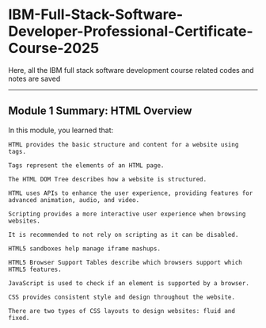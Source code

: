 # IBM-Full-Stack-Software-Developer-Professional-Certificate-Course-2025
Here, all the IBM full stack software development course related codes and notes are saved

----------------------------------------------------------------------------
Module 1 Summary: HTML Overview
----------------------------------------------------------------------------

In this module, you learned that:

    HTML provides the basic structure and content for a website using tags. 

    Tags represent the elements of an HTML page. 

    The HTML DOM Tree describes how a website is structured. 

    HTML uses APIs to enhance the user experience, providing features for advanced animation, audio, and video. 

    Scripting provides a more interactive user experience when browsing websites. 

    It is recommended to not rely on scripting as it can be disabled. 

    HTML5 sandboxes help manage iframe mashups.  

    HTML5 Browser Support Tables describe which browsers support which HTML5 features. 

    JavaScript is used to check if an element is supported by a browser. 

    CSS provides consistent style and design throughout the website. 

    There are two types of CSS layouts to design websites: fluid and fixed. 
